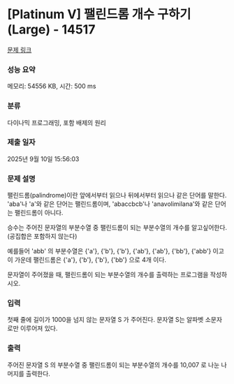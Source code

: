 # [Platinum V] 팰린드롬 개수 구하기 (Large) - 14517 

[문제 링크](https://www.acmicpc.net/problem/14517) 

### 성능 요약

메모리: 54556 KB, 시간: 500 ms

### 분류

다이나믹 프로그래밍, 포함 배제의 원리

### 제출 일자

2025년 9월 10일 15:56:03

### 문제 설명

<p>팰린드롬(palindrome)이란 앞에서부터 읽으나 뒤에서부터 읽으나 같은 단어를 말한다. 'aba'나 'a'와 같은 단어는 팰린드롬이며, 'abaccbcb'나 'anavolimilana'와 같은 단어는 팰린드롬이 아니다.</p>

<p>승수는 주어진 문자열의 부분수열 중 팰린드롬이 되는 부분수열의 개수를 알고싶어한다. (공집합은 포함하지 않는다)</p>

<p>예를들어 'abb' 의 부분수열은 {'a'}, {'b'}, {'b'}, {'ab'}, {'ab'}, {'bb'}, {'abb'} 이고 이 가운데 팰린드롬은 {'a'}, {'b'}, {'b'}, {'bb'} 으로 4개 이다. </p>

<p>문자열이 주어졌을 때, 팰린드롬이 되는 부분수열의 개수를 출력하는 프로그램을 작성하시오.</p>

### 입력 

 <p>첫째 줄에 길이가 1000을 넘지 않는 문자열 S 가 주어진다. 문자열 S는 알파벳 소문자로만 이루어져 있다.</p>

### 출력 

 <p>주어진 문자열 S 의 부분수열 중 팰린드롬이 되는 부분수열의 개수를 10,007 로 나눈 나머지를 출력한다.</p>

